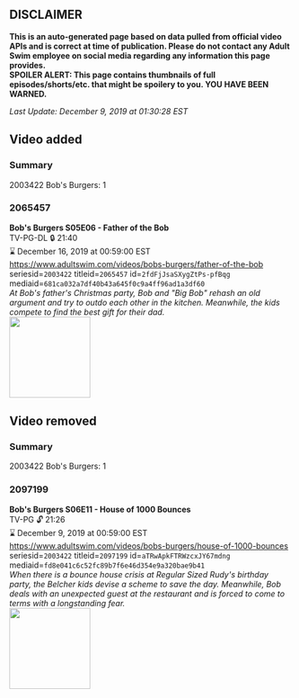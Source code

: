 ## DISCLAIMER
**This is an auto-generated page based on data pulled from official video APIs and is correct at time of publication. Please do not contact any Adult Swim employee on social media regarding any information this page provides.**  
**SPOILER ALERT: This page contains thumbnails of full episodes/shorts/etc. that might be spoilery to you. YOU HAVE BEEN WARNED.**  

_Last Update: December 9, 2019 at 01:30:28 EST_
## Video added
### Summary
2003422 Bob's Burgers: 1  
### 2065457
**Bob's Burgers S05E06 - Father of the Bob**  
TV-PG-DL 🔒 21:40  
⌛ December 16, 2019 at 00:59:00 EST  
https://www.adultswim.com/videos/bobs-burgers/father-of-the-bob  
seriesid=`2003422` titleid=`2065457` id=`2fdFjJsaSXygZtPs-pfBqg` mediaid=`681ca032a7df40b43a645f0c9a4ff96ad1a3df60`  
_At Bob's father's Christmas party, Bob and "Big Bob" rehash an old argument and try to outdo each other in the kitchen. Meanwhile, the kids compete to find the best gift for their dad._  
<a href="https://i.cdn.turner.com/adultswim/big/video/father-of-the-bob/bobsburgers_418_air_cid-2PH4J.jpg"><img src="https://i.cdn.turner.com/adultswim/big/video/father-of-the-bob/bobsburgers_418_air_cid-2PH4J.jpg" height="144px" /></a>
## Video removed
### Summary
2003422 Bob's Burgers: 1  
### 2097199
**Bob's Burgers S06E11 - House of 1000 Bounces**  
TV-PG 🔓 21:26  
⌛ December 9, 2019 at 00:59:00 EST  
https://www.adultswim.com/videos/bobs-burgers/house-of-1000-bounces  
seriesid=`2003422` titleid=`2097199` id=`aTRwApkFTRWzcxJY67mdng` mediaid=`fd8e041c6c52fc89b7f6e46d354e9a320bae9b41`  
_When there is a bounce house crisis at Regular Sized Rudy's birthday party, the Belcher kids devise a scheme to save the day. Meanwhile, Bob deals with an unexpected guest at the restaurant and is forced to come to terms with a longstanding fear._  
<a href="https://i.cdn.turner.com/adultswim/big/video/house-of-1000-bounces/bobsburgers_520_air_cid-2X464.jpg"><img src="https://i.cdn.turner.com/adultswim/big/video/house-of-1000-bounces/bobsburgers_520_air_cid-2X464.jpg" height="144px" /></a>
